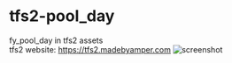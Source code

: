 # tfs2-pool_day
fy_pool_day in tfs2 assets
<br /> tfs2 website: https://tfs2.madebyamper.com
![screenshot](https://user-images.githubusercontent.com/21976486/129189852-6ac4d8ba-bc6c-4bdd-9c1d-cfb06f7253a6.png)
